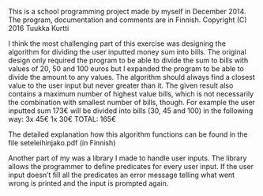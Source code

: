 This is a school programming project made by myself in December 2014. The program, documentation and comments are in Finnish.
Copyright (C) 2016 Tuukka Kurtti 


I think the most challenging part of this exercise was designing the algorithm for dividing the user inputted money sum into bills. The original design only required the program to be able to divide the sum to bills with values of 20, 50 and 100 euros but I expanded the program to be able to divide the amount to any values. The algorithm should always find a closest value to the user input but never greater than it. The given result also contains a maximum number of highest value bills, which is not necessarily the combination with smallest number of bills, though. For example the user inputted sum 173€ will be divided into bills (30, 45 and 100) in the following way:
	3x 45€
	1x 30€
TOTAL: 165€

The detailed explanation how this algorithm functions can be found in the file seteleihinjako.pdf (in Finnish)

Another part of my was a library I made to handle user inputs. The library allows the programmer to define predicates for every user input. If the user input doesn’t fill all the predicates an error message telling what went wrong is printed and the input is prompted again.
